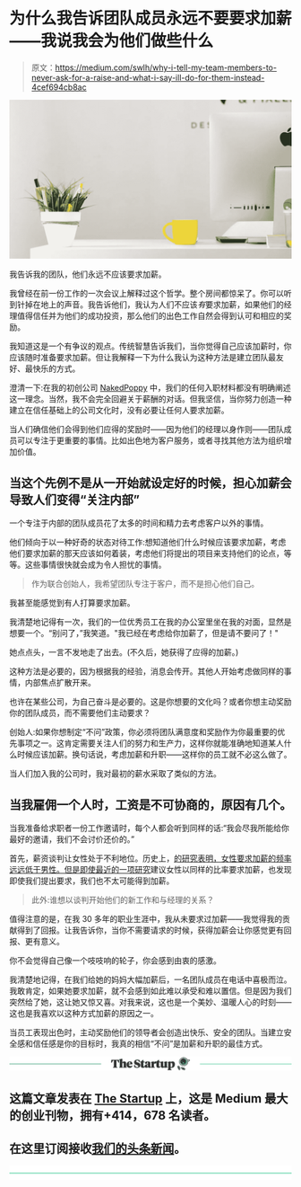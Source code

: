 # 为什么我告诉团队成员永远不要要求加薪——我说我会为他们做些什么

> 原文：<https://medium.com/swlh/why-i-tell-my-team-members-to-never-ask-for-a-raise-and-what-i-say-ill-do-for-them-instead-4cef694cb8ac>

![](img/9b08becc7adab14de69a49993248dc32.png)

我告诉我的团队，他们永远不应该要求加薪。

我曾经在前一份工作的一次会议上解释过这个哲学。整个房间都惊呆了。你可以听到针掉在地上的声音。我告诉他们，我认为人们不应该*有*要求加薪，如果他们的经理值得信任并为他们的成功投资，那么他们的出色工作自然会得到认可和相应的奖励。

我知道这是一个有争议的观点。传统智慧告诉我们，当你觉得自己应该加薪时，你应该随时准备要求加薪。但让我解释一下为什么我认为这种方法是建立团队最友好、最快乐的方式。

澄清一下:在我的初创公司 [NakedPoppy](https://nakedpoppy.com/) 中，我们的任何入职材料都没有明确阐述这一理念。当然，我不会完全回避关于薪酬的对话。但我坚信，当你努力创造一种建立在信任基础上的公司文化时，没有必要让任何人要求加薪。

当人们确信他们会得到他们应得的奖励时——因为他们的经理以身作则——团队成员可以专注于更重要的事情。比如出色地为客户服务，或者寻找其他方法为组织增加价值。

## 当这个先例不是从一开始就设定好的时候，担心加薪会导致人们变得“关注内部”

一个专注于内部的团队成员花了太多的时间和精力去考虑客户以外的事情。

他们倾向于以一种好奇的状态对待工作:想知道他们什么时候应该要求加薪，考虑他们要求加薪的那天应该如何着装，考虑他们将提出的项目来支持他们的论点，等等。这些事情很快就会成为令人担忧的事情。

> 作为联合创始人，我希望团队专注于客户，而不是担心他们自己。

我甚至能感觉到有人打算要求加薪。

我清楚地记得有一次，我们的一位优秀员工在我的办公室里坐在我的对面，显然是想要一个。“别问了，”我笑道。"我已经在考虑给你加薪了，但是请不要问了！"

她点点头，一言不发地走了出去。(不久后，她获得了应得的加薪。)

这种方法是必要的，因为根据我的经验，消息会传开。其他人开始考虑做同样的事情，内部焦点扩散开来。

也许在某些公司，为自己奋斗是必要的。这是你想要的文化吗？或者你想主动奖励你的团队成员，而不需要他们主动要求？

创始人:如果你想制定“不问”政策，你必须将团队满意度和奖励作为你最重要的优先事项之一。这肯定需要关注人们的努力和生产力，这样你就能准确地知道某人什么时候应该加薪。换句话说，考虑加薪和升职——这样你的员工就不必这么做了。

当人们加入我的公司时，我对最初的薪水采取了类似的方法。

## 当我雇佣一个人时，工资是不可协商的，原因有几个。

当我准备给求职者一份工作邀请时，每个人都会听到同样的话:“我会尽我所能给你最好的邀请，我们不会讨价还价的。”

首先，薪资谈判让女性处于不利地位。历史上，[的研究表明，女性要求加薪的频率远远低于男性。但是即使](https://www.weforum.org/agenda/2018/04/women-are-still-not-asking-for-pay-rises-here-s-why/)[最近的一项研究](https://hbr.org/2018/06/research-women-ask-for-raises-as-often-as-men-but-are-less-likely-to-get-them)建议女性以同样的比率要求加薪，也发现即使我们提出要求，我们也不太可能得到加薪。

> 此外:谁想以谈判开始他们的新工作和与经理的关系？

值得注意的是，在我 30 多年的职业生涯中，我从未要求过加薪——我觉得我的贡献得到了回报。让我告诉你，当你不需要请求的时候，获得加薪会让你感觉更有回报、更有意义。

你不会觉得自己像一个吱吱响的轮子，你会感到由衷的感激。

我清楚地记得，在我们给她的妈妈大幅加薪后，一名团队成员在电话中喜极而泣。我敢肯定，如果她要求加薪，就不会感到如此难以承受和难以置信。但是因为我们突然给了她，这让她又惊又喜。对我来说，这也是一个美妙、温暖人心的时刻——这也是我喜欢以这种方式加薪的原因之一。

当员工表现出色时，主动奖励他们的领导者会创造出快乐、安全的团队。当建立安全感和信任感是你的目标时，我真的相信“不问”是加薪和升职的最佳方式。

[![](img/308a8d84fb9b2fab43d66c117fcc4bb4.png)](https://medium.com/swlh)

## 这篇文章发表在 [The Startup](https://medium.com/swlh) 上，这是 Medium 最大的创业刊物，拥有+414，678 名读者。

## 在这里订阅接收[我们的头条新闻](http://growthsupply.com/the-startup-newsletter/)。

[![](img/b0164736ea17a63403e660de5dedf91a.png)](https://medium.com/swlh)